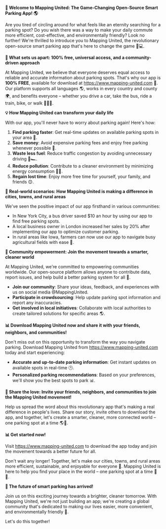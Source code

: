 **🚀 Welcome to Mapping United: The Game-Changing Open-Source Smart Parking App! 🌎**

Are you tired of circling around for what feels like an eternity searching for a parking spot? Do you wish there was a way to make your daily commute more efficient, cost-effective, and environmentally friendly? Look no further! We're thrilled to introduce you to Mapping United, the revolutionary open-source smart parking app that's here to change the game 🚗💻.

**🌟 What sets us apart: 100% free, universal access, and a community-driven approach**

At Mapping United, we believe that everyone deserves equal access to reliable and accurate information about parking spots. That's why our app is **100% FREE**, available for download at https://www.mapping-united.com 📱. Our platform supports all languages 🌎, works in every country and county 🌍, and benefits everyone – whether you drive a car, take the bus, ride a train, bike, or walk 🚴‍♂️👣.

**💡 How Mapping United can transform your daily life**

With our app, you'll never have to worry about parking again! Here's how:

1. **Find parking faster**: Get real-time updates on available parking spots in your area 📍.
2. **Save money**: Avoid expensive parking fees and enjoy free parking whenever possible 💸.
3. **Waste less fuel**: Reduce traffic congestion by avoiding unnecessary driving 🚗🏎️.
4. **Reduce pollution**: Contribute to a cleaner environment by minimizing energy consumption 🔋💚.
5. **Regain lost time**: Enjoy more free time for yourself, your family, and friends 😊.

**🌆 Real-world scenarios: How Mapping United is making a difference in cities, towns, and rural areas**

We've seen the positive impact of our app firsthand in various communities:

* In New York City, a bus driver saved $10 an hour by using our app to find free parking spots.
* A local business owner in London increased her sales by 20% after implementing our app to optimize customer parking.
* In rural areas like Iowa, farmers can now use our app to navigate busy agricultural fields with ease 🌾.

**🤝 Community empowerment: Join the movement towards a smarter, cleaner world**

At Mapping United, we're committed to empowering communities worldwide. Our open-source platform allows anyone to contribute data, report issues, and help build a better parking system for all 🌟.

* **Join our community**: Share your ideas, feedback, and experiences with us on social media @MappingUnited.
* **Participate in crowdsourcing**: Help update parking spot information and report any inaccuracies.
* **Get involved in local initiatives**: Collaborate with local authorities to create tailored solutions for specific areas 🌎.

**📊 Download Mapping United now and share it with your friends, neighbors, and communities!**

Don't miss out on this opportunity to transform the way you navigate parking. Download Mapping United from https://www.mapping-united.com today and start experiencing:

* **Accurate and up-to-date parking information**: Get instant updates on available spots in real-time 🕒.
* **Personalized parking recommendations**: Based on your preferences, we'll show you the best spots to park 📊.

**🌟 Share the love: Invite your friends, neighbors, and communities to join the Mapping United movement!**

Help us spread the word about this revolutionary app that's making a real difference in people's lives. Share our story, invite others to download the app, and together, let's create a smarter, cleaner, more connected world – one parking spot at a time 🌎💚.

**📊 Get started now!**

Visit https://www.mapping-united.com to download the app today and join the movement towards a better future for all.

Don't wait any longer! Together, let's make our cities, towns, and rural areas more efficient, sustainable, and enjoyable for everyone 🌈. Mapping United is here to help you find your place in the world – one parking spot at a time 📍💖.

**🎉 The future of smart parking has arrived!**

Join us on this exciting journey towards a brighter, cleaner tomorrow. With Mapping United, we're not just building an app; we're creating a global community that's dedicated to making our lives easier, more convenient, and environmentally friendly 🌟.

Let's do this together!